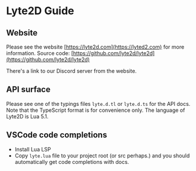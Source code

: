 # Lyte2D Guide

## Website

Please see the website [https://lyte2d.com](https://lyted2.com) for more information.
Source code: [https://github.com/lyte2d/lyte2d](https://github.com/lyte2d/lyte2d)

There's a link to our Discord server from the website.

## API surface

Please see one of the typings files `lyte.d.tl` or `lyte.d.ts` for the API docs. Note that the TypeScript format is for convenience only. The language of Lyte2D is Lua 5.1.

## VSCode code completions

- Install Lua LSP
- Copy `lyte.lua` file to your project root (or src perhaps.) and you should automatically get code completions with docs.

